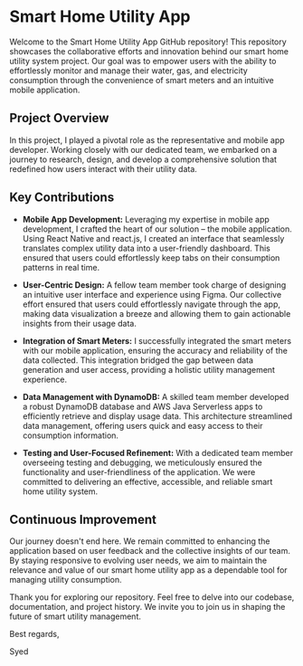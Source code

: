 # Smart Home Utility App

Welcome to the Smart Home Utility App GitHub repository! This repository showcases the collaborative efforts and innovation behind our smart home utility system project. Our goal was to empower users with the ability to effortlessly monitor and manage their water, gas, and electricity consumption through the convenience of smart meters and an intuitive mobile application.

## Project Overview

In this project, I played a pivotal role as the representative and mobile app developer. Working closely with our dedicated team, we embarked on a journey to research, design, and develop a comprehensive solution that redefined how users interact with their utility data.

## Key Contributions

- **Mobile App Development:** Leveraging my expertise in mobile app development, I crafted the heart of our solution – the mobile application. Using React Native and react.js, I created an interface that seamlessly translates complex utility data into a user-friendly dashboard. This ensured that users could effortlessly keep tabs on their consumption patterns in real time.

- **User-Centric Design:** A fellow team member took charge of designing an intuitive user interface and experience using Figma. Our collective effort ensured that users could effortlessly navigate through the app, making data visualization a breeze and allowing them to gain actionable insights from their usage data.

- **Integration of Smart Meters:** I successfully integrated the smart meters with our mobile application, ensuring the accuracy and reliability of the data collected. This integration bridged the gap between data generation and user access, providing a holistic utility management experience.

- **Data Management with DynamoDB:** A skilled team member developed a robust DynamoDB database and AWS Java Serverless apps to efficiently retrieve and display usage data. This architecture streamlined data management, offering users quick and easy access to their consumption information.

- **Testing and User-Focused Refinement:** With a dedicated team member overseeing testing and debugging, we meticulously ensured the functionality and user-friendliness of the application. We were committed to delivering an effective, accessible, and reliable smart home utility system.

## Continuous Improvement

Our journey doesn't end here. We remain committed to enhancing the application based on user feedback and the collective insights of our team. By staying responsive to evolving user needs, we aim to maintain the relevance and value of our smart home utility app as a dependable tool for managing utility consumption.

Thank you for exploring our repository. Feel free to delve into our codebase, documentation, and project history. We invite you to join us in shaping the future of smart utility management.

Best regards,

Syed
